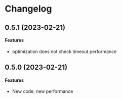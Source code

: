 # Changelog

## 0.5.1 (2023-02-21)
#### Features
*  optimization does not check timeout performance


## 0.5.0 (2023-02-21)
#### Features
* New code, new performance

